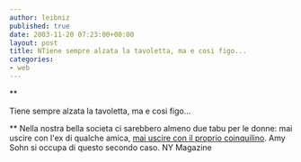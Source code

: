 ```yaml
---
author: leibniz
published: true
date: 2003-11-20 07:23:00+00:00
layout: post
title: NTiene sempre alzata la tavoletta, ma e cosi figo...   
categories:
- web
---
```


 **

Tiene sempre alzata la tavoletta, ma e cosi figo...   


** Nella nostra bella societa ci sarebbero almeno due tabu per le donne: mai uscire con l'ex di qualche amica,  [ mai uscire con il proprio coinquilino](http://www.newyorkmetro.com/nymetro/nightlife/sex/columns/nakedcity/n_9474//index.html). Amy Sohn si occupa di questo secondo caso.
  NY Magazine
